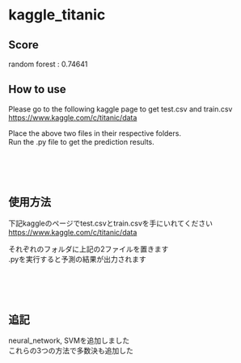 # kaggle_titanic  

##  Score
random forest : 0.74641  

## How to use 

Please go to the following kaggle page to get test.csv and train.csv  
https://www.kaggle.com/c/titanic/data

Place the above two files in their respective folders.  
Run the .py file to get the prediction results.

<br>
<br>
<br>
  
## 使用方法  

下記kaggleのページでtest.csvとtrain.csvを手にいれてください  
https://www.kaggle.com/c/titanic/data

それぞれのフォルダに上記の2ファイルを置きます  
.pyを実行すると予測の結果が出力されます

<br>
<br>
<br>
  
## 追記  
neural_network, SVMを追加しました  
これらの3つの方法で多数決も追加した  

